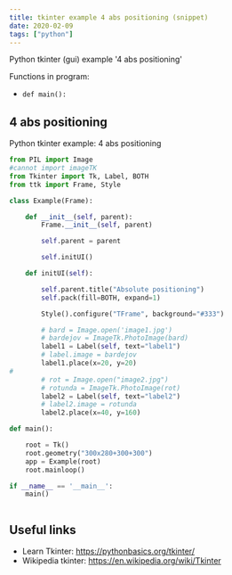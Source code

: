 ```yaml
---
title: tkinter example 4 abs positioning (snippet)
date: 2020-02-09
tags: ["python"]
---
```

Python tkinter (gui) example '4 abs positioning'

Functions in program: 
* `def main():`

## 4 abs positioning

Python tkinter example: 4 abs positioning

```python
from PIL import Image
#cannot import imageTK
from Tkinter import Tk, Label, BOTH
from ttk import Frame, Style

class Example(Frame):

    def __init__(self, parent):
        Frame.__init__(self, parent)

        self.parent = parent

        self.initUI()

    def initUI(self):

        self.parent.title("Absolute positioning")
        self.pack(fill=BOTH, expand=1)

        Style().configure("TFrame", background="#333")

        # bard = Image.open('image1.jpg')
        # bardejov = ImageTk.PhotoImage(bard)
        label1 = Label(self, text="label1")
        # label.image = bardejov
        label1.place(x=20, y=20)
#
        # rot = Image.open("image2.jpg")
        # rotunda = ImageTk.PhotoImage(rot)
        label2 = Label(self, text="label2")
        # label2.image = rotunda
        label2.place(x=40, y=160)

def main():

    root = Tk()
    root.geometry("300x280+300+300")
    app = Example(root)
    root.mainloop()

if __name__ == '__main__':
    main()



```

## Useful links

- Learn Tkinter: https://pythonbasics.org/tkinter/
- Wikipedia tkinter: https://en.wikipedia.org/wiki/Tkinter
